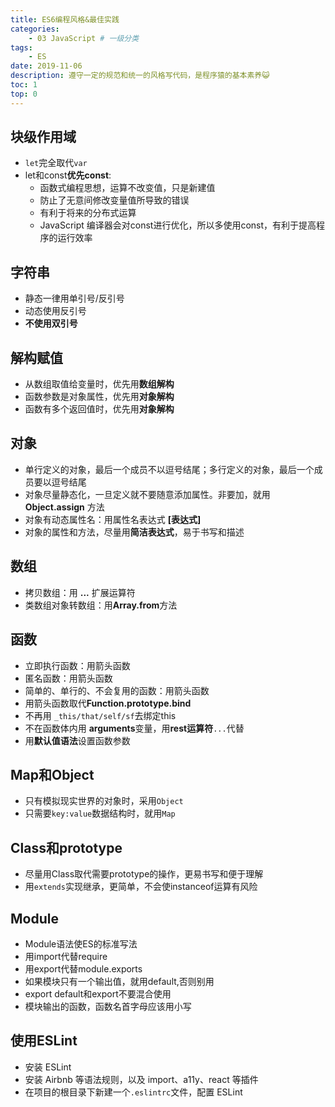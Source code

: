 ```yaml
---
title: ES6编程风格&最佳实践
categories:
    - 03 JavaScript # 一级分类
tags:
    - ES
date: 2019-11-06
description: 遵守一定的规范和统一的风格写代码，是程序猿的基本素养😺
toc: 1
top: 0
---
```


## 块级作用域
- `let`完全取代`var`
- let和const**优先const**:
  - 函数式编程思想，运算不改变值，只是新建值
  - 防止了无意间修改变量值所导致的错误
  - 有利于将来的分布式运算
  - JavaScript 编译器会对const进行优化，所以多使用const，有利于提高程序的运行效率

## 字符串
- 静态一律用单引号/反引号
- 动态使用反引号
- **不使用双引号**

## 解构赋值
- 从数组取值给变量时，优先用**数组解构**
- 函数参数是对象属性，优先用**对象解构**
- 函数有多个返回值时，优先用**对象解构**

## 对象
- 单行定义的对象，最后一个成员不以逗号结尾；多行定义的对象，最后一个成员要以逗号结尾
- 对象尽量静态化，一旦定义就不要随意添加属性。非要加，就用 **Object.assign** 方法
- 对象有动态属性名：用属性名表达式 **[表达式]** 
- 对象的属性和方法，尽量用**简洁表达式**，易于书写和描述

## 数组
- 拷贝数组：用 **...** 扩展运算符
- 类数组对象转数组：用**Array.from**方法

## 函数
- 立即执行函数：用箭头函数
- 匿名函数：用箭头函数
- 简单的、单行的、不会复用的函数：用箭头函数
- 用箭头函数取代**Function.prototype.bind**
- 不再用 `_this/that/self/sf`去绑定this
- 不在函数体内用 **arguments**变量，用**rest运算符**`...`代替
- 用**默认值语法**设置函数参数

## Map和Object
- 只有模拟现实世界的对象时，采用`Object`
- 只需要`key:value`数据结构时，就用`Map`

## Class和prototype
- 尽量用Class取代需要prototype的操作，更易书写和便于理解
- 用`extends`实现继承，更简单，不会使instanceof运算有风险

## Module
- Module语法使ES的标准写法
- 用import代替require
- 用export代替module.exports
- 如果模块只有一个输出值，就用default,否则别用
- export default和export不要混合使用
- 模块输出的函数，函数名首字母应该用小写

## 使用ESLint
- 安装 ESLint
- 安装 Airbnb 等语法规则，以及 import、a11y、react 等插件
- 在项目的根目录下新建一个`.eslintrc`文件，配置 ESLint
